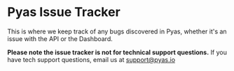 # Pyas Issue Tracker

This is where we keep track of any bugs discovered in Pyas, whether it's an issue with the API or the Dashboard.

**Please note the issue tracker is not for technical support questions.**
If you have tech support questions, email us at support@pyas.io
